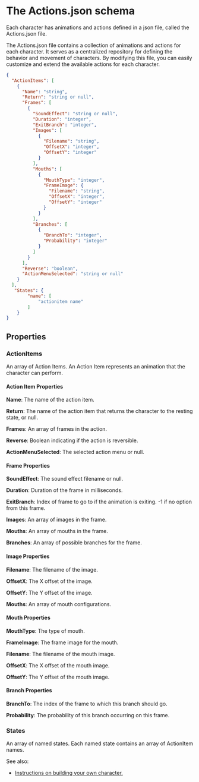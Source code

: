 # The Actions.json schema

Each character has animations and actions defined in a json file, called the Actions.json file.

The Actions.json file contains a collection of animations and actions for each character. It serves as a centralized repository for defining the behavior and movement of characters. By modifying this file, you can easily customize and extend the available actions for each character.

``` json
{
  "ActionItems": [
    {
      "Name": "string",
      "Return": "string or null",
      "Frames": [
        {
          "SoundEffect": "string or null",
          "Duration": "integer",
          "ExitBranch": "integer",
          "Images": [
            {
              "Filename": "string",
              "OffsetX": "integer",
              "OffsetY": "integer"
            }
          ],
          "Mouths": [
            {
              "MouthType": "integer",
              "FrameImage": {
                "Filename": "string",
                "OffsetX": "integer",
                "OffsetY": "integer"
              }
            }
          ],
          "Branches": [
            {
              "BranchTo": "integer",
              "Probability": "integer"
            }
          ]
        }
      ],
      "Reverse": "boolean",
      "ActionMenuSelected": "string or null"
    }
  ],
   "States": {
        "name": [
            "actionitem name"
        ]
    }
}
```

## Properties

### ActionItems

An array of Action Items. An Action Item represents an animation that the character can perform.

#### Action Item Properties

**Name**: The name of the action item.

**Return**: The name of the action item that returns the character to the resting state, or null.

**Frames**: An array of frames in the action.

**Reverse**: Boolean indicating if the action is reversible.

**ActionMenuSelected**: The selected action menu or null.

#### Frame Properties

**SoundEffect**: The sound effect filename or null.

**Duration**: Duration of the frame in milliseconds.

**ExitBranch**: Index of frame to go to if the animation is exiting. -1 if no option from this frame.

**Images**: An array of images in the frame.

**Mouths**: An array of mouths in the frame.

**Branches**: An array of possible branches for the frame.

#### Image Properties

**Filename**: The filename of the image.

**OffsetX**: The X offset of the image.

**OffsetY**: The Y offset of the image.

**Mouths**: An array of mouth configurations.

#### Mouth Properties

**MouthType**: The type of mouth.

**FrameImage**: The frame image for the mouth.

**Filename**: The filename of the mouth image.

**OffsetX**: The X offset of the mouth image.

**OffsetY**: The Y offset of the mouth image.

#### Branch Properties

**BranchTo**: The index of the frame to which this branch should go.

**Probability**: The probability of this branch occurring on this frame.

### States

An array of named states. Each named state contains an array of ActionItem names.

See also:

- [Instructions on building your own character.](./Creating%20a%20Simple%20Character.md)
